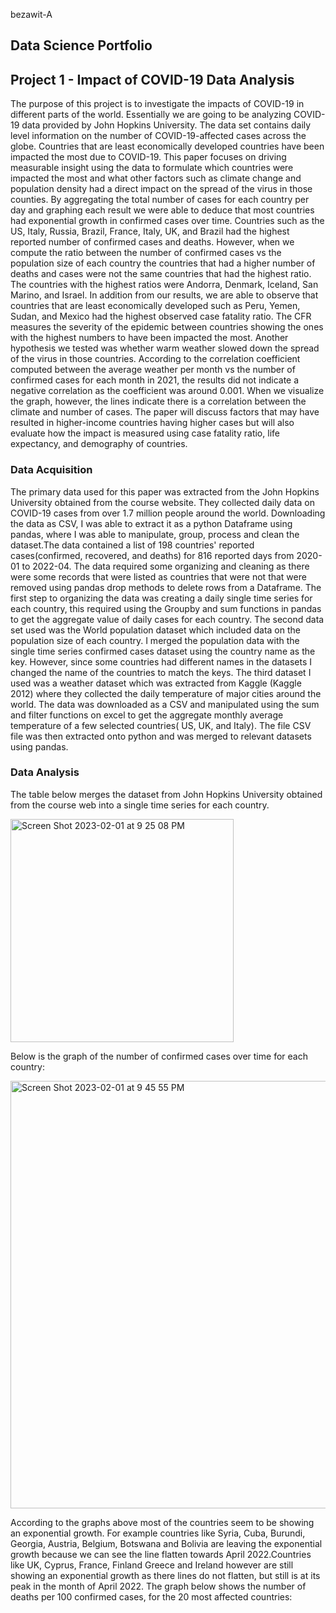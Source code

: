 bezawit-A
## Data Science Portfolio 


## Project 1 - Impact of COVID-19 Data Analysis 


The purpose of this project is to investigate the impacts of COVID-19 in different parts of
the world. Essentially we are going to be analyzing COVID-19 data provided by John Hopkins
University. The data set contains daily level information on the number of COVID-19-affected
cases across the globe. Countries that are least economically developed countries have been
impacted the most due to COVID-19. This paper focuses on driving measurable insight using the
data to formulate which countries were impacted the most and what other factors such as climate
change and population density had a direct impact on the spread of the virus in those counties.
By aggregating the total number of cases for each country per day and graphing each result we
were able to deduce that most countries had exponential growth in confirmed cases over time.
Countries such as the US, Italy, Russia, Brazil, France, Italy, UK, and Brazil had the highest
reported number of confirmed cases and deaths. However, when we compute the ratio between
the number of confirmed cases vs the population size of each country the countries that had a
higher number of deaths and cases were not the same countries that had the highest ratio. The
countries with the highest ratios were Andorra, Denmark, Iceland, San Marino, and Israel. In
addition from our results, we are able to observe that countries that are least economically
developed such as Peru, Yemen, Sudan, and Mexico had the highest observed case fatality
ratio. The CFR measures the severity of the epidemic between countries showing the ones with
the highest numbers to have been impacted the most. Another hypothesis we tested was whether
warm weather slowed down the spread of the virus in those countries. According to the
correlation coefficient computed between the average weather per month vs the number of
confirmed cases for each month in 2021, the results did not indicate a negative correlation as the
coefficient was around 0.001. When we visualize the graph, however, the lines indicate there is a
correlation between the climate and number of cases. The paper will discuss factors that may
have resulted in higher-income countries having higher cases but will also evaluate how the
impact is measured using case fatality ratio, life expectancy, and demography of countries.


### Data Acquisition
The primary data used for this paper was extracted from the John Hopkins University
obtained from the course website. They collected daily data on COVID-19 cases from over 1.7
million people around the world. Downloading the data as CSV, I was able to extract it as a
python Dataframe using pandas, where I was able to manipulate, group, process and clean the
dataset.The data contained a list of 198 countries' reported cases(confirmed, recovered, and
deaths) for 816 reported days from 2020-01 to 2022-04. The data required some organizing and
cleaning as there were some records that were listed as countries that were not that were removed
using pandas drop methods to delete rows from a Dataframe. The first step to organizing the data 
was creating a daily single time series for each country, this required using the Groupby and sum
functions in pandas to get the aggregate value of daily cases for each country.
The second data set used was the World population dataset which included data on the
population size of each country. I merged the population data with the single time series
confirmed cases dataset using the country name as the key. However, since some countries had
different names in the datasets I changed the name of the countries to match the keys.
The third dataset I used was a weather dataset which was extracted from Kaggle (Kaggle
2012) where they collected the daily temperature of major cities around the world. The data was
downloaded as a CSV and manipulated using the sum and filter functions on excel to get the
aggregate monthly average temperature of a few selected countries( US, UK, and Italy). The file
CSV file was then extracted onto python and was merged to relevant datasets using pandas.

### Data Analysis 

The table below merges the dataset from John Hopkins University obtained from the
course web into a single time series for each country. 

<img width="357" alt="Screen Shot 2023-02-01 at 9 25 08 PM" src="https://user-images.githubusercontent.com/123434797/216218281-93971f3b-552b-47e8-95d1-76467876907f.png">

Below is the graph of the number of confirmed cases over time for each country:

<img width="684" alt="Screen Shot 2023-02-01 at 9 45 55 PM" src="https://user-images.githubusercontent.com/123434797/216221850-3f7b66da-84d6-4e10-9d7b-7f6a9c0f9831.png">


According to the graphs above most of the countries seem to be showing an exponential
growth. For example countries like Syria, Cuba, Burundi, Georgia, Austria, Belgium, Botswana
and Bolivia are leaving the exponential growth because we can see the line flatten towards April
2022.Countries like UK, Cyprus, France, Finland Greece and Ireland however are still showing
an exponential growth as there lines do not flatten, but still is at its peak in the month of April
2022. The graph below shows the number of deaths per 100 confirmed cases, for the 20 most
affected countries:



